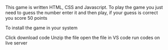 This game is written HTML, CSS and Javascript.
To play the game you just need to guess the number enter it and then play, if your guess is correct you score 50 points

To install the game in your system

Click download code
Unzip the file
open the file in VS code
run codes on live server
